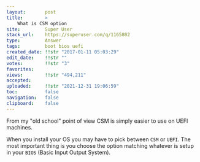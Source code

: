 ```yaml
---
layout:       post
title:        >
    What is CSM option
site:         Super User
stack_url:    https://superuser.com/q/1165802
type:         Answer
tags:         boot bios uefi
created_date: !!str "2017-01-11 05:03:29"
edit_date:    !!str ""
votes:        !!str "3"
favorites:    
views:        !!str "494,211"
accepted:     
uploaded:     !!str "2021-12-31 19:06:59"
toc:          false
navigation:   false
clipboard:    false
---
```


From my "old school" point of view CSM is simply easier to use on UEFI machines.

When you install your OS you may have to pick between `CSM` or `UEFI`. The most important thing is you choose the option matching whatever is setup in your `BIOS` (Basic Input Output System).
